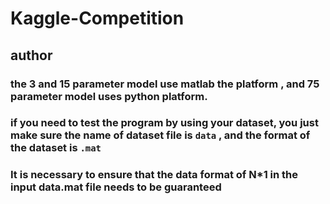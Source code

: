 # Kaggle-Competition

## author

### the 3 and 15 parameter model use matlab the platform , and 75 parameter model uses python platform.

### if you need to test the program by using your dataset, you just make sure the name of dataset file is ```data``` , and the format of the dataset is ```.mat```

### It is necessary to ensure that the data format of N*1 in the input data.mat file needs to be guaranteed
